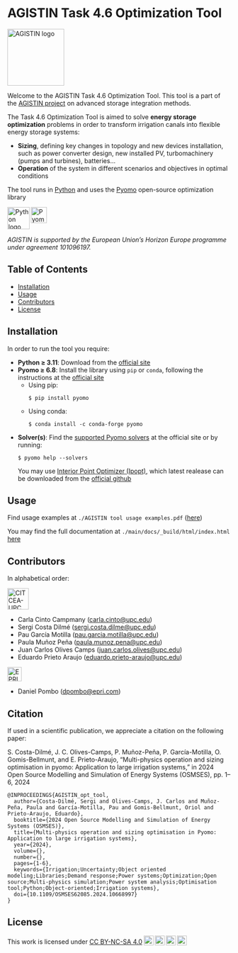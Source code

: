 # AGISTIN Task 4.6 Optimization Tool

[<img src="https://www.agistin.eu/wp-content/uploads/2022/10/AGISTIN_logo_1.png" height="128px" align="center" alt="AGISTIN logo">](https://www.agistin.eu)

Welcome to the AGISTIN Task 4.6 Optimization Tool. This tool is a part of the [AGISTIN project](https://www.agistin.eu) on advanced storage integration methods.

The Task 4.6 Optimization Tool is aimed to solve **energy storage optimization** problems in order to transform irrigation canals into flexible energy storage systems:
* **Sizing**, defining key changes in topology and new devices installation, such as power converter design, new installed PV, turbomachinery (pumps and turbines), batteries... 
* **Operation** of the system in different scenarios and objectives in optimal conditions

The tool runs in [Python](https://www.python.org/) and uses the [Pyomo](http://www.pyomo.org/) open-source optimization library

[<img src="https://www.python.org/static/img/python-logo.png" height="50px" align="left" alt="Python logo">](https://www.python.org/) [<img src="https://pyomo.readthedocs.io/en/stable/_images/PyomoNewBlue3.png" height="36px" align="left" alt="Pyomo logo">](http://www.pyomo.org/)

<br>
<br>
<br>

*AGISTIN is supported by the European Union’s Horizon Europe programme under agreement 101096197.*

## Table of Contents

- [Installation](#installation)
- [Usage](#usage)
- [Contributors](#contributors)
- [License](#license)

## Installation

In order to run the tool you require:
* **Python $\geq$ 3.11**: Download from the [official site](https://www.python.org/downloads/)
* **Pyomo $\geq$ 6.8**: Install the library using ``pip`` or ``conda``, following the instructions at the [official site](https://pyomo.readthedocs.io/en/stable/installation.html)
	* Using pip:
		```
		$ pip install pyomo
		```
	* Using conda:
		```
		$ conda install -c conda-forge pyomo
		```
* **Solver(s)**: Find the [supported Pyomo solvers](https://pyomo.readthedocs.io/en/stable/solving_pyomo_models.html#supported-solvers) at the official site or by running:
	```
	$ pyomo help --solvers
	```
	You may use [Interior Point Optimizer (Ipopt)](https://coin-or.github.io/Ipopt/), which latest realease can be downloaded from the [official github](https://github.com/coin-or/Ipopt)

## Usage

Find usage examples at ``./AGISTIN tool usage examples.pdf`` ([here](./AGISTIN%20tool%20usage%20examples.pdf))

You may find the full documentation at ``./main/docs/_build/html/index.html`` [here](./main/docs/_build/html/index.html)

## Contributors
In alphabetical order:

[<img src="https://citcea.upc.edu/ca/shared/logos/citcea.png" height="48px" align="center" alt="CITCEA-UPC logo">](https://citcea.upc.edu/ca)
* Carla Cinto Campmany (carla.cinto@upc.edu)
* Sergi Costa Dilmé (sergi.costa.dilme@upc.edu)
* Pau García Motilla (pau.garcia.motilla@upc.edu)
* Paula Muñoz Peña (paula.munoz.pena@upc.edu)
* Juan Carlos Olives Camps (juan.carlos.olives@upc.edu)
* Eduardo Prieto Araujo (eduardo.prieto-araujo@upc.edu)

[<img src="https://www.epri.com/static/media/epri-logo-2021-white.324099d1.svg" height="32px" align="center" alt="EPRI logo">](https://www.epri.com/)
* Daniel Pombo (dpombo@epri.com)

## Citation

If used in a scientific publication, we appreciate a citation on the following paper:

S. Costa-Dilmé, J. C. Olives-Camps, P. Muñoz-Peña, P. García-Motilla, O. Gomis-Bellmunt, and E. Prieto-Araujo, “Multi-physics operation and sizing optimisation in pyomo: Application to large irrigation systems,”
in 2024 Open Source Modelling and Simulation of Energy Systems (OSMSES), pp. 1–6, 2024

```
@INPROCEEDINGS{AGISTIN_opt_tool,
  author={Costa-Dilmé, Sergi and Olives-Camps, J. Carlos and Muñoz-Peña, Paula and García-Motilla, Pau and Gomis-Bellmunt, Oriol and Prieto-Araujo, Eduardo},
  booktitle={2024 Open Source Modelling and Simulation of Energy Systems (OSMSES)}, 
  title={Multi-physics operation and sizing optimisation in Pyomo: Application to large irrigation systems}, 
  year={2024},
  volume={},
  number={},
  pages={1-6},
  keywords={Irrigation;Uncertainty;Object oriented modeling;Libraries;Demand response;Power systems;Optimization;Open source;Multi-physics simulation;Power system analysis;Optimisation tool;Python;Object-oriented;Irrigation systems},
  doi={10.1109/OSMSES62085.2024.10668997}
}
```

## License
<p xmlns:cc="http://creativecommons.org/ns#" >This work is licensed under <a href="http://creativecommons.org/licenses/by-nc-sa/4.0/?ref=chooser-v1" target="_blank" rel="license noopener noreferrer" style="display:inline-block;">CC BY-NC-SA 4.0<img style="height:22px!important;margin-left:3px;vertical-align:text-bottom;" src="https://mirrors.creativecommons.org/presskit/icons/cc.svg?ref=chooser-v1"><img style="height:22px!important;margin-left:3px;vertical-align:text-bottom;" src="https://mirrors.creativecommons.org/presskit/icons/by.svg?ref=chooser-v1"><img style="height:22px!important;margin-left:3px;vertical-align:text-bottom;" src="https://mirrors.creativecommons.org/presskit/icons/nc.svg?ref=chooser-v1"><img style="height:22px!important;margin-left:3px;vertical-align:text-bottom;" src="https://mirrors.creativecommons.org/presskit/icons/sa.svg?ref=chooser-v1"></a></p> 
